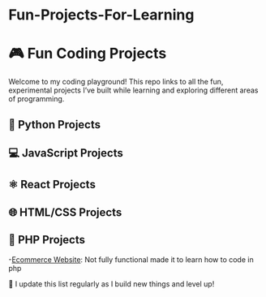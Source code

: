# Fun-Projects-For-Learning
# 🎮 Fun Coding Projects

Welcome to my coding playground! This repo links to all the fun, experimental projects I’ve built while learning and exploring different areas of programming.

## 🐍 Python Projects
<!---
- [Weather App](https://github.com/Xain1501/weather-app)
- [To-Do CLI](https://github.com/Xain1501/todo-cli)
- [Password Generator](https://github.com/Xain1501/password-generator)
--->

## 💻 JavaScript Projects
<!---
- [Click Counter](https://github.com/Xain1501/click-counter)
- [Simple Calculator](https://github.com/Xain1501/simple-calculator)
--->
## ⚛️ React Projects
<!---
- [Quotes Generator](https://github.com/Xain1501/quotes-generator)
- [Pomodoro Timer](https://github.com/Xain1501/pomodoro-react)
--->
## 🌐 HTML/CSS Projects
<!---
- [Personal Portfolio](https://github.com/Xain1501/portfolio-site)

--->
## 🐘 PHP Projects
-[Ecommerce Website](https://xain_@bitbucket.org/personalxain1501/zainswebsiteusingphp.git): Not fully functional made it to learn how to code in php




📌 I update this list regularly as I build new things and level up!
